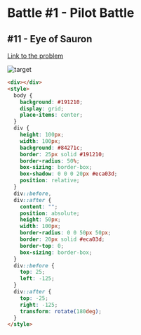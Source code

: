 # Battle #1 - Pilot Battle

## #11 - Eye of Sauron

[Link to the problem](https://cssbattle.dev/play/11)

![target](https://cssbattle.dev/targets/11.png)

```html
<div></div>
<style>
  body {
    background: #191210;
    display: grid;
    place-items: center;
  }
  div {
    height: 100px;
    width: 100px;
    background: #84271c;
    border: 25px solid #191210;
    border-radius: 50%;
    box-sizing: border-box;
    box-shadow: 0 0 0 20px #eca03d;
    position: relative;
  }
  div::before,
  div::after {
    content: "";
    position: absolute;
    height: 50px;
    width: 100px;
    border-radius: 0 0 50px 50px;
    border: 20px solid #eca03d;
    border-top: 0;
    box-sizing: border-box;
  }
  div::before {
    top: 25;
    left: -125;
  }
  div::after {
    top: -25;
    right: -125;
    transform: rotate(180deg);
  }
</style>
```
